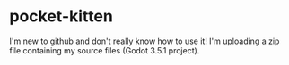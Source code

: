 # pocket-kitten

I'm new to github and don't really know how to use it! I'm uploading a zip file containing my source files (Godot 3.5.1 project).
